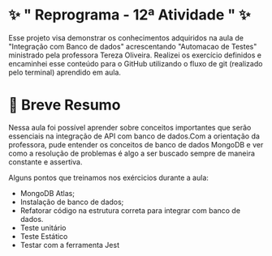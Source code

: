 # ✨ " Reprograma - 12ª Atividade "   ✨
<p>Esse projeto visa demonstrar os conhecimentos adquiridos na aula de "Integração com Banco de dados" acrescentando "Automacao de Testes" ministrado pela professora Tereza Oliveira. Realizei os exercício definidos e encaminhei esse conteúdo para o GitHub utilizando o fluxo de git (realizado pelo terminal) aprendido em aula.</p>

# 🚀 Breve Resumo
Nessa aula foi possível aprender sobre conceitos importantes que serão essenciais na integração de API com banco de dados.Com a orientação da professora, pude entender os conceitos de banco de dados MongoDB  e ver como a resolução de problemas é algo a ser buscado sempre de maneira constante e assertiva.

Alguns pontos que treinamos nos exércicios durante a aula:

- MongoDB Atlas;
- Instalação de banco de dados;
- Refatorar código na estrutura correta para integrar com banco de dados.
- Teste unitário
- Teste Estático
- Testar com a ferramenta Jest

